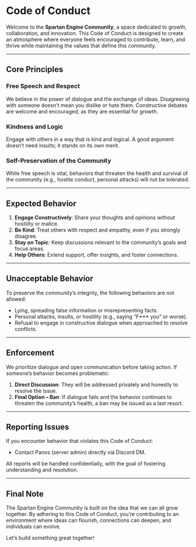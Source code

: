 # Code of Conduct  

Welcome to the **Spartan Engine Community**, a space dedicated to growth, collaboration, and innovation. This Code of Conduct is designed to create an atmosphere where everyone feels encouraged to contribute, learn, and thrive while maintaining the values that define this community.  

---

## **Core Principles**  

### **Free Speech and Respect**  
We believe in the power of dialogue and the exchange of ideas. Disagreeing with someone doesn’t mean you dislike or hate them. Constructive debates are welcome and encouraged, as they are essential for growth.  

### **Kindness and Logic**  
Engage with others in a way that is kind and logical. A good argument doesn’t need insults; it stands on its own merit.  

### **Self-Preservation of the Community**  
While free speech is vital, behaviors that threaten the health and survival of the community (e.g., hostile conduct, personal attacks) will not be tolerated.  

---

## **Expected Behavior**  

1. **Engage Constructively**: Share your thoughts and opinions without hostility or malice.  
2. **Be Kind**: Treat others with respect and empathy, even if you strongly disagree.  
3. **Stay on Topic**: Keep discussions relevant to the community’s goals and focus areas.  
4. **Help Others**: Extend support, offer insights, and foster connections.  

---

## **Unacceptable Behavior**  

To preserve the community’s integrity, the following behaviors are not allowed:  

- Lying, spreading false information or misrepresenting facts.  
- Personal attacks, insults, or hostility (e.g., saying “F*** you” or worse).
- Refusal to engage in constructive dialogue when approached to resolve conflicts.  

---

## **Enforcement**  

We prioritize dialogue and open communication before taking action. If someone’s behavior becomes problematic:  

1. **Direct Discussion**: They will be addressed privately and honestly to resolve the issue.  
2. **Final Option – Ban**: If dialogue fails and the behavior continues to threaten the community’s health, a ban may be issued as a last resort.  

---

## **Reporting Issues**  

If you encounter behavior that violates this Code of Conduct:  
- Contact Panos (server admin) directly via Discord DM.  

All reports will be handled confidentially, with the goal of fostering understanding and resolution.  

---

## **Final Note**  

The Spartan Engine Community is built on the idea that we can all grow together. By adhering to this Code of Conduct, you’re contributing to an environment where ideas can flourish, connections can deepen, and individuals can evolve.  

Let’s build something great together!  
